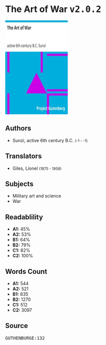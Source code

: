 # The Art of War <kbd>v2.0.2</kbd>

![](./cover.medium.jpg "")

## Authors


 - Sunzi, active 6th century B.C. <small>(-1 - -1)</small>

## Translators


 - Giles, Lionel <small>(1875 - 1958)</small>

## Subjects


 - Military art and science
 - War

## Readablility


 - **A1:** 45%
 - **A2:** 53%
 - **B1:** 64%
 - **B2:** 79%
 - **C1:** 82%
 - **C2:** 100%

## Words Count


 - **A1:** 544
 - **A2:** 521
 - **B1:** 835
 - **B2:** 1270
 - **C1:** 512
 - **C2:** 3097

## Source


<kbd>GUTHENBURGE:132</kbd>
